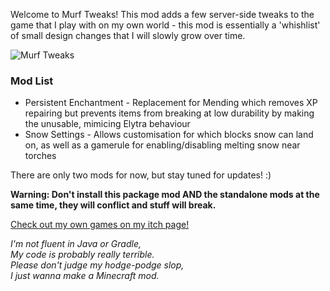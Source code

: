 Welcome to Murf Tweaks! This mod adds a few server-side tweaks to the game that I play with on my own world - this mod is essentially a 'whishlist' of small design changes that I will slowly grow over time.

![Murf Tweaks](https://cdn.modrinth.com/data/cached_images/7aa317020f29ec30acd5a1b23b42b37f5843873f.png)

### Mod List
- Persistent Enchantment - Replacement for Mending which removes XP repairing but prevents items from breaking at low durability by making the unusable, mimicing Elytra behaviour
- Snow Settings - Allows customisation for which blocks snow can land on, as well as a gamerule for enabling/disabling melting snow near torches

There are only two mods for now, but stay tuned for updates! :)

**Warning: Don't install this package mod AND the standalone mods at the same time, they will conflict and stuff will break.**

[Check out my own games on my itch page!](https://murfgames.itch.io/)

_I'm not fluent in Java or Gradle,_ <br>
_My code is probably really terrible._ <br>
_Please don't judge my hodge-podge slop,_ <br>
_I just wanna make a Minecraft mod._
